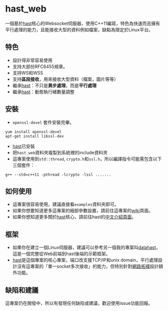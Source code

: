 # hast_web

一個基於[hast](https://github.com/hn12404988/hast)核心的Websocket伺服器，使用C++11編寫，特色為快速而且擁有平行處理的能力，且能接收大型的資料例如檔案，缺點為限定於Linux平台。

## 特色

* 設計得非常容易使用
* 支持大部份RFC6455規章。
* 支持WS和WSS
* 支持**區段接收**，用來接收大型資料（檔案，圖片等等）
* 繼承[hast](https://github.com/hn12404988/hast)：不只是**異步處理**，而是**平行處理**
* 繼承[hast](https://github.com/hn12404988/hast)：動態執行緒數量調整

## 安裝

* `openssl-devel` 套件安裝完畢。
```
yum install openssl-devel
apt-get install libssl-dev
```
* [hast](https://github.com/hn12404988/hast)已安裝
* 把`hast_web`資料夾複製到系統裡的include資料夾
* 這專案使用到`std::thread`, `crypto.h`和`ssl.h`，所以編譯指令可能需包含以下三個套件：
```
g++ --std=c++11 -pthread -lcrypto -lssl .......
```

## 如何使用

* 這專案很容易使用，建議直接看`examples`資料夾即可。
* 如果你想要知道更多這專案的細部參數設置，請前往這專案的[wiki](https://github.com/hn12404988/hast_web/wiki)頁面。
* 如果你想知道更多關於[hast](https://github.com/hn12404988/hast)核心，請前往hast的[中文介紹頁面](https://github.com/hn12404988/hast/blob/master/README_Chinese.md)。

## 框架

* 如果你在建立一個Linux伺服器，建議可以參考另一個我的專案叫[dalahast](https://github.com/hn12404988/dalahast)，這是一個完整從Web前端到hast後端的示範框架。
* [hast](https://github.com/hn12404988/hast)是這個專案的核心專案，端口改支援TCP/IP和unix domain，平行處理設計沒有這專案的「單一socket多次接收」的能力，但特別針對[網路拓樸](https://zh.wikipedia.org/wiki/%E7%BD%91%E7%BB%9C%E6%8B%93%E6%89%91)設計額外功能。

## 缺陷和建議

這專案仍在開發中，所以有發現任何缺陷或建議，歡迎使用issue功能回報。
